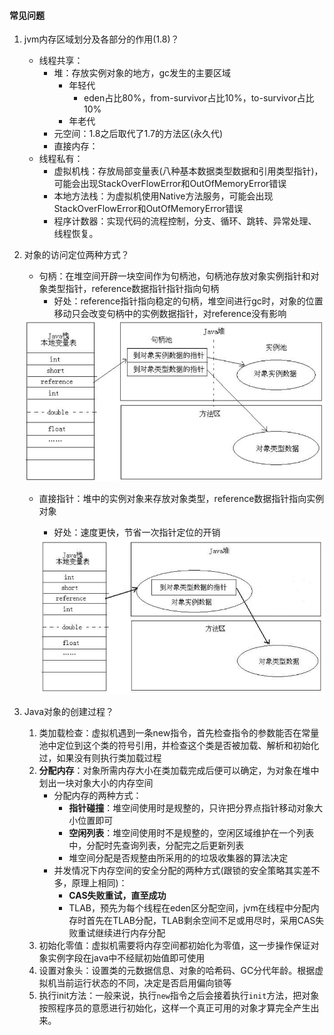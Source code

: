 #### 常见问题

1. jvm内存区域划分及各部分的作用(1.8)？
   - 线程共享：
     - 堆：存放实例对象的地方，gc发生的主要区域
       - 年轻代
         - eden占比80%，from-survivor占比10%，to-survivor占比10%
       - 年老代
     - 元空间：1.8之后取代了1.7的方法区(永久代)
     - 直接内存：
   - 线程私有：
     - 虚拟机栈：存放局部变量表(八种基本数据类型数据和引用类型指针)，可能会出现StackOverFlowError和OutOfMemoryError错误
     - 本地方法栈：为虚拟机使用Native方法服务，可能会出现StackOverFlowError和OutOfMemoryError错误
     - 程序计数器：实现代码的流程控制，分支、循环、跳转、异常处理、线程恢复。

2. 对象的访问定位两种方式？

   - 句柄：在堆空间开辟一块空间作为句柄池，句柄池存放对象实例指针和对象类型指针，reference数据指针指针指向句柄
     - 好处：reference指针指向稳定的句柄，堆空间进行gc时，对象的位置移动只会改变句柄中的实例数据指针，对reference没有影响

   <img src="img/句柄池.png" style="zoom:67%;" >

   - 直接指针：堆中的实例对象来存放对象类型，reference数据指针指向实例对象

     - 好处：速度更快，节省一次指针定位的开销

     <img src="img/直接指针.png" style="zoom:67%;" >

3. Java对象的创建过程？
   1. 类加载检查：虚拟机遇到一条new指令，首先检查指令的参数能否在常量池中定位到这个类的符号引用，并检查这个类是否被加载、解析和初始化过，如果没有则执行类加载过程
   2. **分配内存**：对象所需内存大小在类加载完成后便可以确定，为对象在堆中划出一块对象大小的内存空间
      - 分配内存的两种方式：
        - **指针碰撞**：堆空间使用时是规整的，只许把分界点指针移动对象大小位置即可
        - **空闲列表**：堆空间使用时不是规整的，空闲区域维护在一个列表中，分配时先查询列表，分配完之后更新列表
        - 堆空间分配是否规整由所采用的的垃圾收集器的算法决定
      - 并发情况下内存空间的安全分配的两种方式(跟锁的安全策略其实差不多，原理上相同)：
        - **CAS失败重试，直至成功**
        - TLAB，预先为每个线程在eden区分配空间，jvm在线程中分配内存时首先在TLAB分配，TLAB剩余空间不足或用尽时，采用CAS失败重试继续进行内存分配
   3. 初始化零值：虚拟机需要将内存空间都初始化为零值，这一步操作保证对象实例字段在java中不经赋初始值即可使用
   4. 设置对象头：设置类的元数据信息、对象的哈希码、GC分代年龄。根据虚拟机当前运行状态的不同，决定是否启用偏向锁等
   5. 执行init方法：一般来说，执行`new`指令之后会接着执行`init`方法，把对象按照程序员的意愿进行初始化，这样一个真正可用的对象才算完全产生出来。